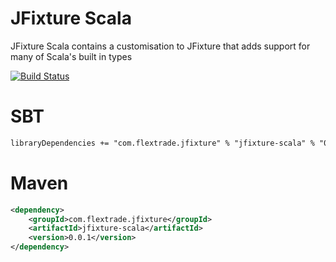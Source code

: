 # JFixture Scala
JFixture Scala contains a customisation to JFixture that adds support for many of Scala's built in types

[![Build Status](https://travis-ci.org/FlexTradeUKLtd/jfixture-scala.svg?branch=master)](https://travis-ci.org/FlexTradeUKLtd/jfixture-scala)

# SBT
```xml
libraryDependencies += "com.flextrade.jfixture" % "jfixture-scala" % "0.0.1"
```

# Maven
```xml
<dependency>
	<groupId>com.flextrade.jfixture</groupId>
	<artifactId>jfixture-scala</artifactId>
	<version>0.0.1</version>
</dependency>
```
